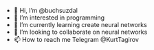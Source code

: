 - 👋 Hi, I’m @buchsuzdal
- 👀 I’m interested in programming
- 🌱 I’m currently learning create neural networks
- 💞️ I’m looking to collaborate on neural networks
- 📫 How to reach me Telegram @KurtTagirov

<!---
buchsuzdal/buchsuzdal is a ✨ special ✨ repository because its `README.md` (this file) appears on your GitHub profile.
You can click the Preview link to take a look at your changes.
--->
